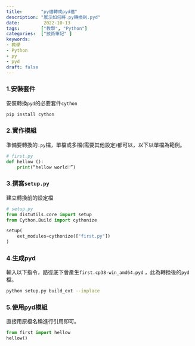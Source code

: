 ```yaml
---
title:       "py檔轉成pyd檔"
description: "展示如何將.py轉換到.pyd"
date:         2022-10-13
tags:        ["教學", "Python"]
categories:  ["技術筆記" ]
keywords:
- 教學
- Python
- py
- pyd
draft: false
---
```

<!--more-->

### 1.安裝套件

安裝轉換`pyd`的必要套件`cython`

```bash
pip install cython
```

### 2.實作模組

準備要轉換的`.py`檔，單檔或多檔(需要其他設定)都可以，以下以單檔為範例。

```python
# first.py
def hellow ():
	print(“hellow world!”)
```

### 3.撰寫`setup.py`

建立轉換前的設定檔

```python
# setup.py
from distutils.core import setup
from Cython.Build import cythonize

setup(
	ext_modules=cythonize(["first.py"])
)
```

### 4.生成pyd

輸入以下指令，路徑底下會產生`first.cp38-win_amd64.pyd` ，此為轉換後的`pyd`檔。

```bash
python setup.py build_ext --inplace
```

### 5.使用pyd模組

直接用原檔名稱進行引用即可。

```python
from first import hellow
hellow()
```